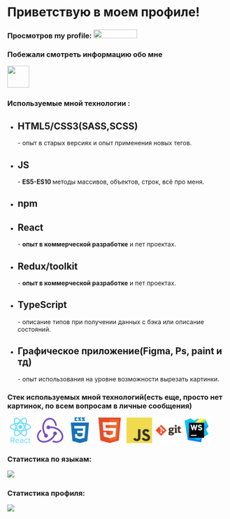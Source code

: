 <div>
<h1>Приветствую в моем профиле!</h1>
<h3>Просмотров my profile: <img src='https://komarev.com/ghpvc/?username=IzmaIs' height='20' width='100'/></h3>
</div>

<h3>Побежали смотреть информацию обо мне</h3>
<div>
<img src='https://acegif.com/wp-content/uploads/2021/4fh5wi/pepefrg-51.gif' height='50' width='50'/>
</div>

<div>
  <h3>Используемые мной технологии : </h3>
  <ul>
    <li><h2>HTML5/CSS3(SASS,SCSS)</h2> - опыт в старых версиях и опыт применения новых тегов.</li>
    <li><h2>JS</h2> - <strong>ES5-ES10 </strong>методы массивов, объектов, строк, всё про меня.</li>
    <li><h2>npm</h2></li>
    <li><h2>React</h2> - <strong>опыт в коммерческой разработке</strong> и пет проектах.</li>
    <li><h2>Redux/toolkit</h2> - <strong>опыт в коммерческой разработке</strong> и пет проектах.</li>
    <li><h2>TypeScript</h2> - описание типов при получении данных с бэка или описание состояний.</li>
    <li><h2>Графическое приложение(Figma, Ps, paint и тд)</h2> - опыт использования на уровне возможности вырезать картинки.</li>
  </ul>
</div>

<div>
  <h3>Стек используемых мной технологий(есть еще, просто нет картинок, по всем вопросам в личные сообщения)</h3>
  <img src="https://github.com/devicons/devicon/blob/master/icons/react/react-original-wordmark.svg" title="React" alt="React" width="60" height="60"/>&nbsp;
  <img src="https://github.com/devicons/devicon/blob/master/icons/redux/redux-original.svg" title="Redux" alt="Redux " width="60" height="60"/>&nbsp;
  <img src="https://github.com/devicons/devicon/blob/master/icons/css3/css3-plain-wordmark.svg"  title="CSS3" alt="CSS" width="60" height="60"/>&nbsp;
  <img src="https://github.com/devicons/devicon/blob/master/icons/html5/html5-original.svg" title="HTML5" alt="HTML" width="60" height="60"/>&nbsp;
  <img src="https://github.com/devicons/devicon/blob/master/icons/javascript/javascript-original.svg" title="JavaScript" alt="JavaScript" width="60" height="60"/>&nbsp;
  <img src="https://github.com/devicons/devicon/blob/master/icons/git/git-original-wordmark.svg" title="Git" **alt="Git" width="60" height="60"/>
  <img src="https://github.com/devicons/devicon/blob/master/icons/webstorm/webstorm-original.svg" title="Webstorm" **alt="Git" width="60" height="60"/>
</div>

<div>
  <h3>Статистика по языкам: </h3>
  <img src='https://github-profile-summary-cards.vercel.app/api/cards/repos-per-language?username=IzmaIs&theme=2077'/>
</div>

<div>
  <h3>Статистика профиля: </h3>
  <img src='https://github-profile-summary-cards.vercel.app/api/cards/profile-details?username=IzmaIs&theme=2077'/>
</div>
